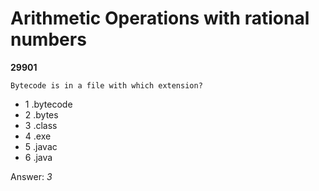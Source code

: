 Arithmetic Operations with rational numbers
===========================================
**29901**
```
Bytecode is in a file with which extension?
```


- 1 .bytecode
- 2 .bytes
- 3 .class
- 4 .exe
- 5 .javac
- 6 .java

Answer: *3*


